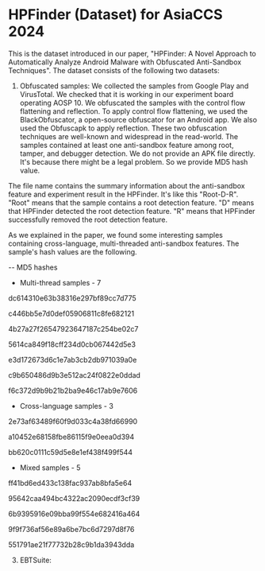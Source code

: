 # HPFinder (Dataset) for AsiaCCS 2024

This is the dataset introduced in our paper, "HPFinder: A Novel Approach to Automatically Analyze Android Malware with Obfuscated Anti-Sandbox Techniques".
The dataset consists of the following two datasets:

1. Obfuscated samples:
We collected the samples from Google Play and VirusTotal. We checked that it is working in our experiment board operating AOSP 10.
We obfuscated the samples with the control flow flattening and reflection. To apply control flow flattening, we used the BlackObfuscator, a open-source obfuscator for an Android app.
We also used the Obfuscapk to apply reflection. These two obfuscation techniques are well-known and widespread in the read-world.
The samples contained at least one anti-sandbox feature among root, tamper, and debugger detection.
We do not provide an APK file directly. It's because there might be a legal problem. So we provide MD5 hash value.

The file name contains the summary information about the anti-sandbox feature and experiment result in the HPFinder.
It's like this "Root-D-R".
"Root" means that the sample contains a root detection feature.
"D" means that HPFinder detected the root detection feature.
"R" means that HPFinder successfully removed the root detection feature.

As we explained in the paper, we found some interesting samples containing cross-language, multi-threaded anti-sandbox features.
The sample's hash values are the following.

-- MD5 hashes

* Multi-thread samples - 7

dc614310e63b38316e297bf89cc7d775

c446bb5e7d0def05906811c8fe682121

4b27a27f26547923647187c254be02c7

5614ca849f18cff234d0cb067442d5e3

e3d172673d6c1e7ab3cb2db971039a0e

c9b650486d9b3e512ac24f0822e0ddad

f6c372d9b9b21b2ba9e46c17ab9e7606


* Cross-language samples - 3

2e73af63489f60f9d033c4a38fd66990

a10452e68158fbe86115f9e0eea0d394

bb620c0111c59d5e8e1ef438f499f544


 * Mixed samples - 5
 
ff41bd6ed433c138fac937ab8bfa5e64

95642caa494bc4322ac2090ecdf3cf39

6b9395916e09bba99f554e682416a464

9f9f736af56e89a6be7bc6d7297d8f76

551791ae21f77732b28c9b1da3943dda



3. EBTSuite:
   






